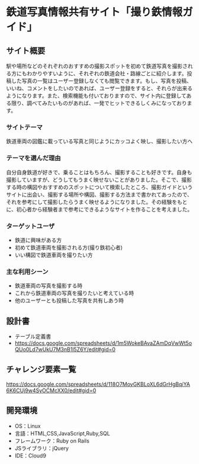 
# 鉄道写真情報共有サイト「撮り鉄情報ガイド」

## サイト概要
駅や場所などのそれぞれのおすすめの撮影スポットを初めて鉄道写真を撮影される方にもわかりやすいように、それぞれの鉄道会社・路線ごとに紹介します。投稿した写真の一覧はユーザー登録しなくても閲覧できます。もし、写真を投稿、いいね、コメントをしたいのであれば、ユーザー登録をすると、それらが出来るようになります。また、検索機能も付いておりますので、サイト内に登録してある限り、調べてみたいものがあれば、一発でヒットできるしくみになっております。

### サイトテーマ
鉄道車両の図鑑に載っている写真と同じようにカッコよく映し、撮影したい方へ

### テーマを選んだ理由
自分自身鉄道が好きで、乗ることはもちろん、撮影することも好きです。自身も撮影していますが、どうしてもうまく映せないことがありました。そこで、撮影する時の構図やおすすめのスポットについて検索したところ、撮影ガイドというサイトに出会い、撮影する場所や構図、撮影する方法まで書かれてあったので、それを参考にして撮影したらうまく映せるようになりました。その経験をもとに、初心者から経験者まで参考にできるようなサイトを作ることを考えました。

### ターゲットユーザ
- 鉄道に興味がある方
- 初めて鉄道車両を撮影される方(撮り鉄初心者)
- いい構図で鉄道車両を撮りたい方

### 主な利用シーン
- 鉄道車両の写真を撮影する時
- これから鉄道車両の写真を撮りたいと考えている時
- 他のユーザーとも投稿した写真を共有しあう時


## 設計書
- テーブル定義書
- https://docs.google.com/spreadsheets/d/1m5WokeBAvaZAmDqVwWt5oQUo0Ld7wUkU7M3nB1l5Z6Y/edit#gid=0


## チャレンジ要素一覧
https://docs.google.com/spreadsheets/d/118O7MovGKBLoXL6dGrHgBqiYA6K6CUj9w4SyOCMcXX0/edit#gid=0

## 開発環境
- OS：Linux
- 言語：HTML,CSS,JavaScript,Ruby,SQL
- フレームワーク：Ruby on Rails
- JSライブラリ：jQuery
- IDE：Cloud9

